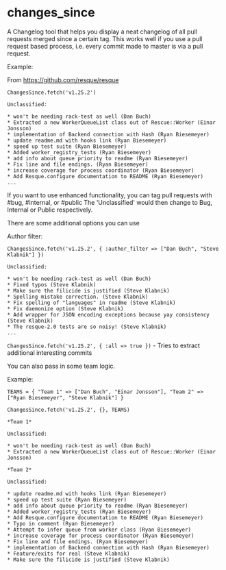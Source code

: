 changes_since
=============
A Changelog tool that helps you display a neat changelog of all pull requests merged since a certain tag.
This works well if you use a pull request based process, i.e. every commit made to master is via a pull request.

Example:

From https://github.com/resque/resque

`ChangesSince.fetch('v1.25.2')`
```
Unclassified:

* won't be needing rack-test as well (Dan Buch)
* Extracted a new WorkerQueueList class out of Rescue::Worker (Einar Jonsson)
* implementation of Backend connection with Hash (Ryan Biesemeyer)
* update readme.md with hooks link (Ryan Biesemeyer)
* speed up test suite (Ryan Biesemeyer)
* Added worker_registry_tests (Ryan Biesemeyer)
* add info about queue priority to readme (Ryan Biesemeyer)
* Fix line and file endings. (Ryan Biesemeyer)
* increase coverage for process coordinator (Ryan Biesemeyer)
* Add Resque.configure documentation to README (Ryan Biesemeyer)
...
```
If you want to use enhanced functionality, you can tag pull requests with #bug, #internal, or #public
The 'Unclassified' would then change to Bug, Internal or Public respectively.

There are some additional options you can use

Author filter:

`ChangesSince.fetch('v1.25.2', { :author_filter => ["Dan Buch", "Steve Klabnik"] })`
```
Unclassified:

* won't be needing rack-test as well (Dan Buch)
* Fixed typos (Steve Klabnik)
* Make sure the filicide is justified (Steve Klabnik)
* Spelling mistake correction. (Steve Klabnik)
* Fix spelling of "languages" in readme (Steve Klabnik)
* Fix daemonize option (Steve Klabnik)
* Add wrapper for JSON encoding exceptions because yay consistency (Steve Klabnik)
* The resque-2.0 tests are so noisy! (Steve Klabnik)
...
```

`ChangesSince.fetch('v1.25.2', { :all => true })` - Tries to extract additional interesting commits

You can also pass in some team logic.

Example:

`TEAMS = {
  "Team 1" => ["Dan Buch", "Einar Jonsson"],
  "Team 2" => ["Ryan Biesemeyer", "Steve Klabnik"]
}`

`ChangesSince.fetch('v1.25.2', {}, TEAMS)`
```
*Team 1*

Unclassified:

* won't be needing rack-test as well (Dan Buch)
* Extracted a new WorkerQueueList class out of Rescue::Worker (Einar Jonsson)

*Team 2*

Unclassified:

* update readme.md with hooks link (Ryan Biesemeyer)
* speed up test suite (Ryan Biesemeyer)
* add info about queue priority to readme (Ryan Biesemeyer)
* Added worker_registry_tests (Ryan Biesemeyer)
* Add Resque.configure documentation to README (Ryan Biesemeyer)
* Typo in comment (Ryan Biesemeyer)
* Attempt to infer queue from worker class (Ryan Biesemeyer)
* increase coverage for process coordinator (Ryan Biesemeyer)
* Fix line and file endings. (Ryan Biesemeyer)
* implementation of Backend connection with Hash (Ryan Biesemeyer)
* Feature/exits for real (Steve Klabnik)
* Make sure the filicide is justified (Steve Klabnik)
```
